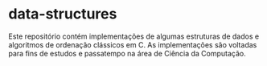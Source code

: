 # data-structures
Este repositório contém implementações de algumas estruturas de dados e algoritmos de ordenação clássicos em C. As implementações são voltadas para fins de estudos e passatempo na área de Ciência da Computação.
